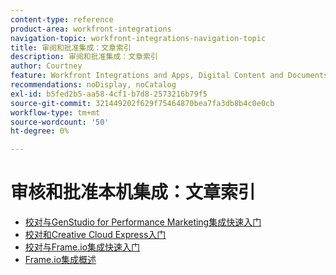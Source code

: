 ```yaml
---
content-type: reference
product-area: workfront-integrations
navigation-topic: workfront-integrations-navigation-topic
title: 审阅和批准集成：文章索引
description: 审阅和批准集成：文章索引
author: Courtney
feature: Workfront Integrations and Apps, Digital Content and Documents
recommendations: noDisplay, noCatalog
exl-id: b5fed2b5-aa58-4cf1-b7d8-2573216b79f5
source-git-commit: 321449202f629f75464870bea7fa3db8b4c0e0cb
workflow-type: tm+mt
source-wordcount: '50'
ht-degree: 0%

---
```


# 审核和批准本机集成：文章索引

* [校对与GenStudio for Performance Marketing集成快速入门](/help/quicksilver/workfront-integrations-and-apps/review-and-approval-integrations/wf-proof-and-genstudio.md)
* [校对和Creative Cloud Express入门](/help/quicksilver/workfront-integrations-and-apps/review-and-approval-integrations/wf-proof-and-express.md)
* [校对与Frame.io集成快速入门](/help/quicksilver/review-and-approve-work/native-integrations/frame-io/get-started-with-frame-integration.md)
* [Frame.io集成概述](/help/quicksilver/review-and-approve-work/native-integrations/frame-io/frame-int-overview.md)